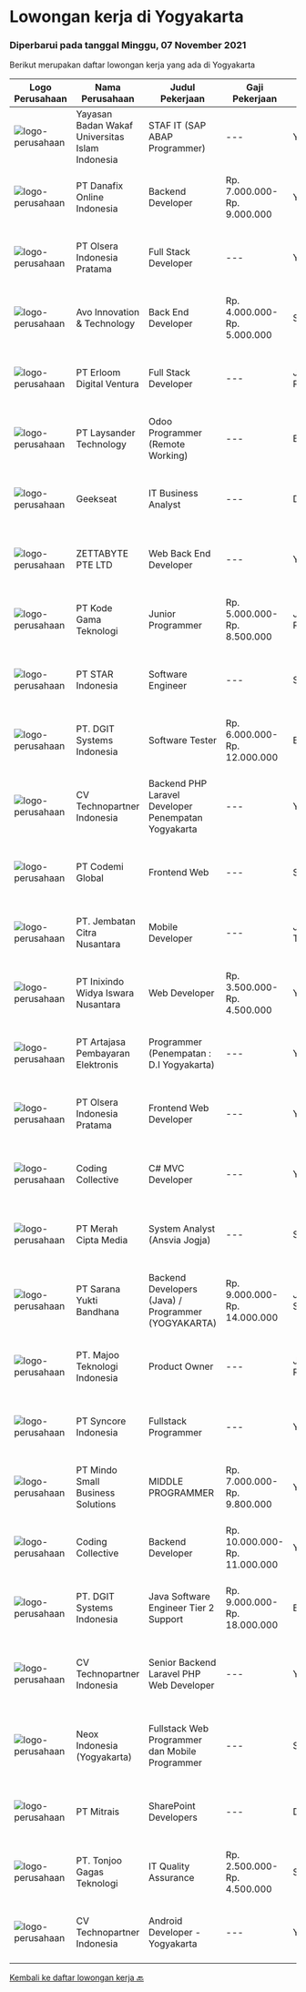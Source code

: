 
  # Lowongan kerja di Yogyakarta

  ### Diperbarui pada tanggal Minggu, 07 November 2021

  Berikut merupakan daftar lowongan kerja yang ada di Yogyakarta

  |Logo Perusahaan | Nama Perusahaan | Judul Pekerjaan | Gaji Pekerjaan | Lokasi | Deskripsi | Tanggal diunggah | Pranala |
  | -------------- | --------------- | --------------- | --------- | --------- | -------------- | ------- | ----------- |
  |![logo-perusahaan](https://image-service-cdn.seek.com.au/0704074456548a6c8b47efbb5b4104ef2e3f7ef4/ee4dce1061f3f616224767ad58cb2fc751b8d2dc)|Yayasan Badan Wakaf Universitas Islam Indonesia|STAF IT (SAP ABAP Programmer)|---|Yogyakarta|Kualifikasi: S-1 Ilmu Komputer, Information System; Usia maksimal 30 tahun; Berpengalaman minimal 2 tahun sebagai SAP ABAP Programmer; Menguasai...|Jumat, 05 November 2021|https://www.jobstreet.co.id/id/job/staf-it-sap-abap-programmer-3680604?token=0~fd285fcb-5e79-47d7-b947-4e1f7f48a68e&sectionRank=1&jobId=jobstreet-id-job-3680604|
|![logo-perusahaan](https://image-service-cdn.seek.com.au/a306aa4b262071df57a1eaec9adc441832274ebb/ee4dce1061f3f616224767ad58cb2fc751b8d2dc)|PT Danafix Online Indonesia|Backend Developer|Rp. 7.000.000-Rp. 9.000.000|Yogyakarta|Job Requirements: Bachelor degrees in Computer Science/Information Technology, fresh graduate is welcome Understand Architecture Microservices Good...|Sabtu, 06 November 2021|https://www.jobstreet.co.id/id/job/backend-developer-3665940?token=0~fd285fcb-5e79-47d7-b947-4e1f7f48a68e&sectionRank=2&jobId=jobstreet-id-job-3665940|
|![logo-perusahaan](https://image-service-cdn.seek.com.au/9566707565c8ba196853b5f2d2876cfe1b690b97/ee4dce1061f3f616224767ad58cb2fc751b8d2dc)|PT Olsera Indonesia Pratama|Full Stack Developer|---|Yogyakarta|Responsibilities: Developing front end website architecture. Designing user interactions on web pages. Developing back end website applications....|Jumat, 05 November 2021|https://www.jobstreet.co.id/id/job/full-stack-developer-3671030?token=0~fd285fcb-5e79-47d7-b947-4e1f7f48a68e&sectionRank=3&jobId=jobstreet-id-job-3671030|
|![logo-perusahaan](https://image-service-cdn.seek.com.au/3ab79f268b90c3a1fdb156c77a69925013f951b4/ee4dce1061f3f616224767ad58cb2fc751b8d2dc)|Avo Innovation & Technology|Back End Developer|Rp. 4.000.000-Rp. 5.000.000|Sleman|Job Requirement: Bachelor’s degree in computer programming, computer science, or a related field. Minimum 2 years experience More education or...|Sabtu, 06 November 2021|https://www.jobstreet.co.id/id/job/back-end-developer-3665876?token=0~fd285fcb-5e79-47d7-b947-4e1f7f48a68e&sectionRank=4&jobId=jobstreet-id-job-3665876|
|![logo-perusahaan](https://image-service-cdn.seek.com.au/7b0850d0262c85ca3c0fa4d6a9c005f1450e6d9f/ee4dce1061f3f616224767ad58cb2fc751b8d2dc)|PT Erloom Digital Ventura|Full Stack Developer|---|Jakarta Raya|We are currently looking for a Yogyakarta/Jakarta-based candidate to fill in as a Full Stack Developer in our company, with these following...|Sabtu, 06 November 2021|https://www.jobstreet.co.id/id/job/full-stack-developer-3666334?token=0~fd285fcb-5e79-47d7-b947-4e1f7f48a68e&sectionRank=5&jobId=jobstreet-id-job-3666334|
|![logo-perusahaan](https://image-service-cdn.seek.com.au/188a74a077f27d8848c0d2064a064a4fe1c3bbf1/ee4dce1061f3f616224767ad58cb2fc751b8d2dc)|PT Laysander Technology|Odoo Programmer (Remote Working)|---|Bandung|Remote Working / Work From HomeSuka Coding, User Friendly Oriented, Develop Program yang berdampak bagi orang banyak?Jadilah Odoo Developer di...|Jumat, 05 November 2021|https://www.jobstreet.co.id/id/job/odoo-programmer-remote-working-3663942?token=0~fd285fcb-5e79-47d7-b947-4e1f7f48a68e&sectionRank=6&jobId=jobstreet-id-job-3663942|
|![logo-perusahaan](https://image-service-cdn.seek.com.au/a94166d692fda70a364e9d5191d7ced8a65f1597/ee4dce1061f3f616224767ad58cb2fc751b8d2dc)|Geekseat|IT Business Analyst|---|Denpasar|We are currently looking for an exceptional and experienced Business Analyst to join our awesome team!The Role:IT Technical Business Analyst A...|Rabu, 03 November 2021|https://www.jobstreet.co.id/id/job/it-business-analyst-3678466?token=0~fd285fcb-5e79-47d7-b947-4e1f7f48a68e&sectionRank=7&jobId=jobstreet-id-job-3678466|
|![logo-perusahaan](https://image-service-cdn.seek.com.au/a9ad8fdd00d66418bb5e9ec41ddbc2318ccec822/ee4dce1061f3f616224767ad58cb2fc751b8d2dc)|ZETTABYTE PTE LTD|Web Back End Developer|---|Yogyakarta|You can visit us at https://www.zettabyte.life/ for more information.Job DescriptionWe are looking for a Back-End Web Developer responsible for...|Jumat, 05 November 2021|https://www.jobstreet.co.id/id/job/web-back-end-developer-3669862?token=0~fd285fcb-5e79-47d7-b947-4e1f7f48a68e&sectionRank=8&jobId=jobstreet-id-job-3669862|
|![logo-perusahaan](https://image-service-cdn.seek.com.au/103560ab4445801244bb861c9d6649b3c811c66a/ee4dce1061f3f616224767ad58cb2fc751b8d2dc)|PT Kode Gama Teknologi|Junior Programmer|Rp. 5.000.000-Rp. 8.500.000|Jakarta Raya|Requirement: Usia maksimal 30 tahun Fresh graduate (D3/ S1) Mengetahui atau menguasai dasar front end (HTML, Javascript, CSS) ataupun salah satu...|Rabu, 03 November 2021|https://www.jobstreet.co.id/id/job/junior-programmer-3677657?token=0~fd285fcb-5e79-47d7-b947-4e1f7f48a68e&sectionRank=9&jobId=jobstreet-id-job-3677657|
|![logo-perusahaan](https://image-service-cdn.seek.com.au/d1ca07dca5d15717a9cf25e2384ec10d50f8fd48/ee4dce1061f3f616224767ad58cb2fc751b8d2dc)|PT STAR Indonesia|Software Engineer|---|Sleman|Job / Role description : Develops software solutions by studying information needs; conferring with users; studying systems flow, data usage, and work...|Jumat, 05 November 2021|https://www.jobstreet.co.id/id/job/software-engineer-3664875?token=0~fd285fcb-5e79-47d7-b947-4e1f7f48a68e&sectionRank=10&jobId=jobstreet-id-job-3664875|
|![logo-perusahaan](https://image-service-cdn.seek.com.au/e1681d73e68b1b74b5b5136363b820dd70a250df/ee4dce1061f3f616224767ad58cb2fc751b8d2dc)|PT. DGIT Systems Indonesia|Software Tester|Rp. 6.000.000-Rp. 12.000.000|Bali|We believe work should be a fun development journey but the challenging one! Our great teams will support you to achieve that and delivering great...|Rabu, 03 November 2021|https://www.jobstreet.co.id/id/job/software-tester-3677932?token=0~fd285fcb-5e79-47d7-b947-4e1f7f48a68e&sectionRank=11&jobId=jobstreet-id-job-3677932|
|![logo-perusahaan](https://image-service-cdn.seek.com.au/58a9f0f7c563607255b18c1090a985c42d17b7c8/ee4dce1061f3f616224767ad58cb2fc751b8d2dc)|CV Technopartner Indonesia|Backend PHP Laravel Developer Penempatan Yogyakarta|---|Yogyakarta|Job Description &amp; Requirements : Build Web Application (PHP, Laravel) Experienced in making or integrating API Experienced in using versioning...|Jumat, 05 November 2021|https://www.jobstreet.co.id/id/job/backend-php-laravel-developer-penempatan-yogyakarta-3680876?token=0~fd285fcb-5e79-47d7-b947-4e1f7f48a68e&sectionRank=12&jobId=jobstreet-id-job-3680876|
|![logo-perusahaan](https://image-service-cdn.seek.com.au/8149326804c05fbb07b7e748fec1155fc8788f12/ee4dce1061f3f616224767ad58cb2fc751b8d2dc)|PT Codemi Global|Frontend Web|---|Sleman|Deskripsi pekerjaan Frontend Web CodemiYogyakarta Placement.Requirement At least 1 Year(s) of working experience in the related field is required for...|Jumat, 05 November 2021|https://www.jobstreet.co.id/id/job/frontend-web-3670577?token=0~fd285fcb-5e79-47d7-b947-4e1f7f48a68e&sectionRank=13&jobId=jobstreet-id-job-3670577|
|![logo-perusahaan](https://image-service-cdn.seek.com.au/b26ead0130c0d34d1317dc462688b9bfe2f96bb4/ee4dce1061f3f616224767ad58cb2fc751b8d2dc)|PT. Jembatan Citra Nusantara|Mobile Developer|---|Jawa Tengah|Membuat rancangan, membangun dan mengembangkan aplikasi mobile berdasarkan request klien ataupun kebutuhan internal Perusahaan Melakukan evaluasi dan...|Sabtu, 06 November 2021|https://www.jobstreet.co.id/id/job/mobile-developer-3671565?token=0~fd285fcb-5e79-47d7-b947-4e1f7f48a68e&sectionRank=14&jobId=jobstreet-id-job-3671565|
|![logo-perusahaan](https://image-service-cdn.seek.com.au/517d13e469b6266fbbf8bfe0dea8e6ee1a5d07b3/ee4dce1061f3f616224767ad58cb2fc751b8d2dc)|PT Inixindo Widya Iswara Nusantara|Web Developer|Rp. 3.500.000-Rp. 4.500.000|Yogyakarta|Mengembangkan aplikasi internal perusahaan Melakukan test integrasi sistem Mengembangkan aplikasi berbasis web  Persyaratan Minimal D3 Teknik...|Rabu, 03 November 2021|https://www.jobstreet.co.id/id/job/web-developer-3678142?token=0~fd285fcb-5e79-47d7-b947-4e1f7f48a68e&sectionRank=15&jobId=jobstreet-id-job-3678142|
|![logo-perusahaan](https://image-service-cdn.seek.com.au/55aded1287383eeeb6207d2664b4836add413aaf/ee4dce1061f3f616224767ad58cb2fc751b8d2dc)|PT Artajasa Pembayaran Elektronis|Programmer (Penempatan : D.I Yogyakarta)|---|Yogyakarta|AREAS OF RESPONSIBILITY: Apply industry best practices to design, develop, test, deploy, support and maintain complex applications in clean and...|Jumat, 05 November 2021|https://www.jobstreet.co.id/id/job/programmer-penempatan-%3A-d-i-yogyakarta-3670549?token=0~fd285fcb-5e79-47d7-b947-4e1f7f48a68e&sectionRank=16&jobId=jobstreet-id-job-3670549|
|![logo-perusahaan](https://image-service-cdn.seek.com.au/9566707565c8ba196853b5f2d2876cfe1b690b97/ee4dce1061f3f616224767ad58cb2fc751b8d2dc)|PT Olsera Indonesia Pratama|Frontend Web Developer|---|Yogyakarta|Responsibilities: Development in an AGILE environment Create good product with accessibility and security compliance Create good product with...|Rabu, 03 November 2021|https://www.jobstreet.co.id/id/job/frontend-web-developer-3662670?token=0~fd285fcb-5e79-47d7-b947-4e1f7f48a68e&sectionRank=17&jobId=jobstreet-id-job-3662670|
|![logo-perusahaan](https://image-service-cdn.seek.com.au/173d90a4796b9060b32d48ba09d1cc3a5bacc8b1/ee4dce1061f3f616224767ad58cb2fc751b8d2dc)|Coding Collective|C# MVC Developer|---|Yogyakarta|DUTIES AND RESPONSIBILITIESThe successful applicant will carry out the following duties and responsibilities : Participate in requirements analysis...|Jumat, 05 November 2021|https://www.jobstreet.co.id/id/job/c-mvc-developer-3664439?token=0~fd285fcb-5e79-47d7-b947-4e1f7f48a68e&sectionRank=18&jobId=jobstreet-id-job-3664439|
|![logo-perusahaan](https://image-service-cdn.seek.com.au/c147232e145e0b50c4b9343c2c2ad3c52173b953/ee4dce1061f3f616224767ad58cb2fc751b8d2dc)|PT Merah Cipta Media|System Analyst (Ansvia Jogja)|---|Sleman|PENEMPATAN SLEMAN, JOGJAKARTAJOB DESCRIPTIONS Divide large computer systems into partition to allow for easy management by individual engineers...|Rabu, 03 November 2021|https://www.jobstreet.co.id/id/job/system-analyst-ansvia-jogja-3677756?token=0~fd285fcb-5e79-47d7-b947-4e1f7f48a68e&sectionRank=19&jobId=jobstreet-id-job-3677756|
|![logo-perusahaan](https://image-service-cdn.seek.com.au/868f63a64728404e8b7a87891ab0870227c37649/ee4dce1061f3f616224767ad58cb2fc751b8d2dc)|PT Sarana Yukti Bandhana|Backend Developers (Java)  / Programmer (YOGYAKARTA)|Rp. 9.000.000-Rp. 14.000.000|Jakarta Selatan|Requirements : At least 3 years experience in the same field JAVA programming experience is a MUST Have Passion in programming Have knowledge with...|Jumat, 05 November 2021|https://www.jobstreet.co.id/id/job/backend-developers-java-programmer-yogyakarta-3669889?token=0~fd285fcb-5e79-47d7-b947-4e1f7f48a68e&sectionRank=20&jobId=jobstreet-id-job-3669889|
|![logo-perusahaan](https://image-service-cdn.seek.com.au/2a2c8a948d223cf92abbc34c9b4e6cee325386db/ee4dce1061f3f616224767ad58cb2fc751b8d2dc)|PT. Majoo Teknologi Indonesia|Product Owner|---|Jakarta Raya|Job Descriptions:Your daily activities are to gather business requirements, create detailed requirements, communicate requirements to the development...|Rabu, 03 November 2021|https://www.jobstreet.co.id/id/job/product-owner-3677446?token=0~fd285fcb-5e79-47d7-b947-4e1f7f48a68e&sectionRank=21&jobId=jobstreet-id-job-3677446|
|![logo-perusahaan](https://image-service-cdn.seek.com.au/f66e19308d244eca3cf6778cd9ef51c4c4c6d355/ee4dce1061f3f616224767ad58cb2fc751b8d2dc)|PT Syncore Indonesia|Fullstack Programmer|---|Yogyakarta|Kualifikasi: Pendidikan minimal S1 jurusan Teknik Informasi atau linier Memiliki pengalaman kerja minimal 1 tahun di bidang yang sama  Pernah terlibat...|Rabu, 03 November 2021|https://www.jobstreet.co.id/id/job/fullstack-programmer-3663389?token=0~fd285fcb-5e79-47d7-b947-4e1f7f48a68e&sectionRank=22&jobId=jobstreet-id-job-3663389|
|![logo-perusahaan](https://image-service-cdn.seek.com.au/a8b7414271193c78b34706ef4a735adc855d252d/ee4dce1061f3f616224767ad58cb2fc751b8d2dc)|PT Mindo Small Business Solutions|MIDDLE PROGRAMMER|Rp. 7.000.000-Rp. 9.800.000|Yogyakarta|Expertise in one of these programming languages is a must (python, PHP or Golang). Good analytical skills and ability to follow the...|Rabu, 03 November 2021|https://www.jobstreet.co.id/id/job/middle-programmer-3667753?token=0~fd285fcb-5e79-47d7-b947-4e1f7f48a68e&sectionRank=23&jobId=jobstreet-id-job-3667753|
|![logo-perusahaan](https://image-service-cdn.seek.com.au/173d90a4796b9060b32d48ba09d1cc3a5bacc8b1/ee4dce1061f3f616224767ad58cb2fc751b8d2dc)|Coding Collective|Backend Developer|Rp. 10.000.000-Rp. 11.000.000|Yogyakarta|Requirements: Engineering wisdom equivalent to 2 years of experiences. Excellent English communication skills. Programming language excellence in...|Rabu, 03 November 2021|https://www.jobstreet.co.id/id/job/backend-developer-3677434?token=0~fd285fcb-5e79-47d7-b947-4e1f7f48a68e&sectionRank=24&jobId=jobstreet-id-job-3677434|
|![logo-perusahaan](https://image-service-cdn.seek.com.au/e1681d73e68b1b74b5b5136363b820dd70a250df/ee4dce1061f3f616224767ad58cb2fc751b8d2dc)|PT. DGIT Systems Indonesia|Java Software Engineer Tier 2 Support|Rp. 9.000.000-Rp. 18.000.000|Bali|We are looking for a talented Java engineer to join an experienced team of engineers working on our flagship to support our products: Telflow, a...|Kamis, 04 November 2021|https://www.jobstreet.co.id/id/job/java-software-engineer-tier-2-support-3679533?token=0~fd285fcb-5e79-47d7-b947-4e1f7f48a68e&sectionRank=25&jobId=jobstreet-id-job-3679533|
|![logo-perusahaan](https://image-service-cdn.seek.com.au/58a9f0f7c563607255b18c1090a985c42d17b7c8/ee4dce1061f3f616224767ad58cb2fc751b8d2dc)|CV Technopartner Indonesia|Senior Backend Laravel PHP Web Developer|---|Yogyakarta|Job Description &amp; Requirements : Build Web Application (PHP, Laravel) Experienced in making or integrating API Experienced in using versioning...|Jumat, 05 November 2021|https://www.jobstreet.co.id/id/job/senior-backend-laravel-php-web-developer-3680873?token=0~fd285fcb-5e79-47d7-b947-4e1f7f48a68e&sectionRank=26&jobId=jobstreet-id-job-3680873|
|![logo-perusahaan](https://us.123rf.com/450wm/pavelstasevich/pavelstasevich1811/pavelstasevich181101027/112815900-stock-vector-no-image-available-icon-flat-vector.jpg?ver=6)|Neox Indonesia (Yogyakarta)|Fullstack Web Programmer dan Mobile Programmer|---|Sleman|Halo Tech Enthusiast, Neoxdev Indonesia mengajak kamu untuk mengambil bagian dari pengembangan dunia digital di Indonesia. 1. Fullstack Web...|Jumat, 05 November 2021|https://www.jobstreet.co.id/id/job/fullstack-web-programmer-dan-mobile-programmer-3681205?token=0~fd285fcb-5e79-47d7-b947-4e1f7f48a68e&sectionRank=27&jobId=jobstreet-id-job-3681205|
|![logo-perusahaan](https://image-service-cdn.seek.com.au/969b0c47f133a1e0155056a5d964c63953dd6304/ee4dce1061f3f616224767ad58cb2fc751b8d2dc)|PT Mitrais|SharePoint Developers|---|Denpasar|Build your Career with Mitrais ! We're looking for experienced SharePoint Developers to be part of our team  What will you be doing? Develop REST APIs...|Kamis, 04 November 2021|https://www.jobstreet.co.id/id/job/sharepoint-developers-3668382?token=0~fd285fcb-5e79-47d7-b947-4e1f7f48a68e&sectionRank=28&jobId=jobstreet-id-job-3668382|
|![logo-perusahaan](https://image-service-cdn.seek.com.au/a083bcf6cafe02d372853a92180973ccc0b39376/ee4dce1061f3f616224767ad58cb2fc751b8d2dc)|PT. Tonjoo Gagas Teknologi|IT Quality Assurance|Rp. 2.500.000-Rp. 4.500.000|Sleman|✔ Requirement: Minimal berpendidikan Diploma (D3) / Sarjana (S1), lulusan teknik informatika atau sistem informasi diutamakan Usia maksimal 30 tahun....|Minggu, 31 Oktober 2021|https://www.jobstreet.co.id/id/job/it-quality-assurance-3660374?token=0~fd285fcb-5e79-47d7-b947-4e1f7f48a68e&sectionRank=29&jobId=jobstreet-id-job-3660374|
|![logo-perusahaan](https://image-service-cdn.seek.com.au/58a9f0f7c563607255b18c1090a985c42d17b7c8/ee4dce1061f3f616224767ad58cb2fc751b8d2dc)|CV Technopartner Indonesia|Android Developer - Yogyakarta|---|Yogyakarta|Job Description &amp; Requirements :  Build native Android application (Android Studio, Java / Kotlin) Create reusable, efficient, and performable...|Jumat, 05 November 2021|https://www.jobstreet.co.id/id/job/android-developer-yogyakarta-3680881?token=0~fd285fcb-5e79-47d7-b947-4e1f7f48a68e&sectionRank=30&jobId=jobstreet-id-job-3680881|


  [Kembali ke daftar lowongan kerja 🔙](../README.md#daftar-lowongan-kerja)
  